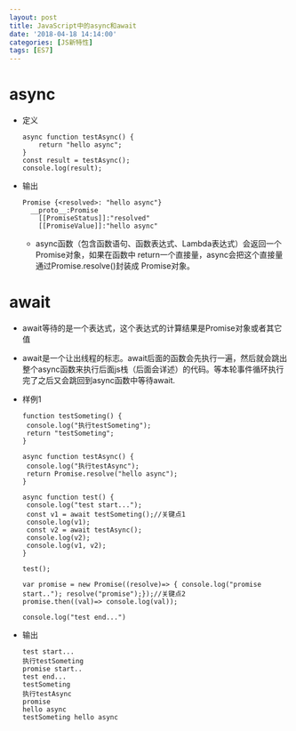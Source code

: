 ```yaml
---
layout: post
title: JavaScript中的async和await
date: '2018-04-18 14:14:00'
categories: [JS新特性]
tags: [ES7]
---
```


# async
  * 定义

    ~~~
    async function testAsync() {
        return "hello async";
    }
    const result = testAsync();
    console.log(result);
    ~~~

  * 输出

    ~~~
    Promise {<resolved>: "hello async"}
      __proto__:Promise
        [[PromiseStatus]]:"resolved"
        [[PromiseValue]]:"hello async"
    ~~~

    * async函数（包含函数语句、函数表达式、Lambda表达式）会返回一个Promise对象，如果在函数中 return一个直接量，async会把这个直接量通过Promise.resolve()封装成 Promise对象。

# await
  * await等待的是一个表达式，这个表达式的计算结果是Promise对象或者其它值
  * await是一个让出线程的标志。await后面的函数会先执行一遍，然后就会跳出整个async函数来执行后面js栈（后面会详述）的代码。等本轮事件循环执行完了之后又会跳回到async函数中等待await.
  * 样例1

    ~~~
    function testSometing() {
     console.log("执行testSometing");
     return "testSometing";
    }
     
    async function testAsync() {
     console.log("执行testAsync");
     return Promise.resolve("hello async");
    }
     
    async function test() {
     console.log("test start...");
     const v1 = await testSometing();//关键点1
     console.log(v1);
     const v2 = await testAsync();
     console.log(v2);
     console.log(v1, v2);
    }
     
    test();
     
    var promise = new Promise((resolve)=> { console.log("promise start.."); resolve("promise");});//关键点2
    promise.then((val)=> console.log(val));
     
    console.log("test end...")
    ~~~

  * 输出

    ~~~
    test start...
    执行testSometing
    promise start..
    test end...
    testSometing
    执行testAsync
    promise
    hello async
    testSometing hello async
    ~~~



